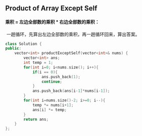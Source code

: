 ## Product of Array Except Self

#### 乘积 = 左边全部数的乘积 * 右边全部数的乘积：

​		一趟循环，先算出左边全部数的乘积，再一趟循环回来，算出答案。

```c++
class Solution {
public:
    vector<int> productExceptSelf(vector<int>& nums) {
        vector<int> ans;
        int temp = 1;
        for(int i=0; i<nums.size(); i++){
            if(i == 0){
                ans.push_back(1);
                continue;
            }
            ans.push_back(ans[i-1]*nums[i-1]);
        }
        for(int i=nums.size()-2; i>=0; i--){
            temp *= nums[i+1];
            ans[i] *= temp;
        }
        return ans;
    }
};
```

